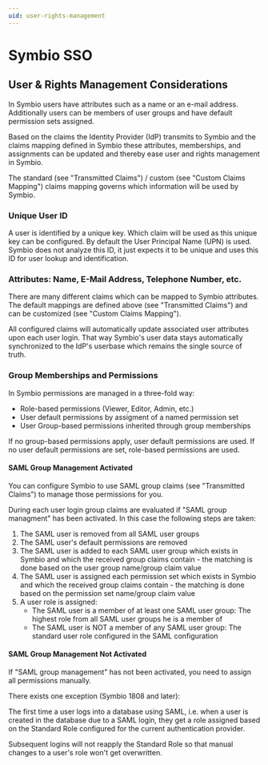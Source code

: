 ```yaml
---
uid: user-rights-management
---
```

# Symbio SSO

## User & Rights Management Considerations

In Symbio users have attributes such as a name or an e-mail address. Additionally users can be members of user groups and have default permission sets assigned.

Based on the claims the Identity Provider (IdP) transmits to Symbio and the claims mapping defined in Symbio these attributes, memberships, and assignments can be updated and thereby ease user and rights management in Symbio.

The standard (see "Transmitted Claims") / custom (see "Custom Claims Mapping") claims mapping governs which information will be used by Symbio.

### Unique User ID

A user is identified by a unique key. Which claim will be used as this unique key can be configured. By default the User Principal Name (UPN) is used. Symbio does not analyze this ID, it just expects it to be unique and uses this ID for user lookup and identification.

### Attributes: Name, E-Mail Address, Telephone Number, etc.

There are many different claims which can be mapped to Symbio attributes. The default mappings are defined above (see "Transmitted Claims") and can be customized (see "Custom Claims Mapping").

All configured claims will automatically update associated user attributes upon each user login. That way Symbio's user data stays automatically synchronized to the IdP's userbase which remains the single source of truth.

### Group Memberships and Permissions

In Symbio permissions are managed in a three-fold way:

* Role-based permissions (Viewer, Editor, Admin, etc.)
* User default permissions by assigment of a named permission set
* User Group-based permissions inherited through group memberships

If no group-based permissions apply, user default permissions are used.
If no user default permissions are set, role-based permissions are used.

#### SAML Group Management Activated

You can configure Symbio to use SAML group claims (see "Transmitted Claims") to manage those permissions for you.

During each user login group claims are evaluated if "SAML group managment" has been activated. In this case the following steps are taken:

1. The SAML user is removed from all SAML user groups
2. The SAML user's default permissions are removed
3. The SAML user is added to each SAML user group which exists in Symbio and which the received group claims contain - the matching is done based on the user group name/group claim value
4. The SAML user is assigned each permission set which exists in Symbio and which the received group claims contain - the matching is done based on the permission set name/group claim value
5. A user role is assigned:
   * The SAML user is a member of at least one SAML user group: The highest role from all SAML user groups he is a member of
   * The SAML user is NOT a member of any SAML user group: The standard user role configured in the SAML configuration

#### SAML Group Management Not Activated

If "SAML group management" has not been activated, you need to assign all permissions manually.

There exists one exception (Symbio 1808 and later):

The first time a user logs into a database using SAML, i.e. when a user is created in the database due to a SAML login, they get a role assigned based on the Standard Role configured for the current authentication provider.

Subsequent logins will not reapply the Standard Role so that manual changes to a user's role won't get overwritten.
